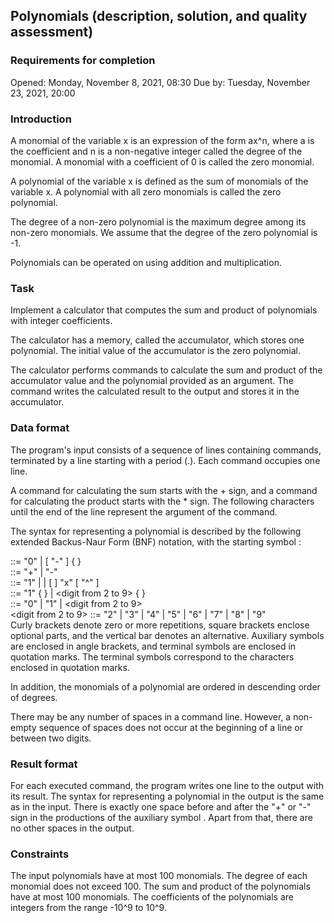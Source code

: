 ## Polynomials (description, solution, and quality assessment)

### Requirements for completion
Opened: Monday, November 8, 2021, 08:30
Due by: Tuesday, November 23, 2021, 20:00

### Introduction
A monomial of the variable x is an expression of the form ax^n, where a is the coefficient and n is a non-negative integer called the degree of the monomial. A monomial with a coefficient of 0 is called the zero monomial.

A polynomial of the variable x is defined as the sum of monomials of the variable x. A polynomial with all zero monomials is called the zero polynomial.

The degree of a non-zero polynomial is the maximum degree among its non-zero monomials. We assume that the degree of the zero polynomial is -1.

Polynomials can be operated on using addition and multiplication.

### Task
Implement a calculator that computes the sum and product of polynomials with integer coefficients.

The calculator has a memory, called the accumulator, which stores one polynomial. The initial value of the accumulator is the zero polynomial.

The calculator performs commands to calculate the sum and product of the accumulator value and the polynomial provided as an argument. The command writes the calculated result to the output and stores it in the accumulator.

### Data format
The program's input consists of a sequence of lines containing commands, terminated by a line starting with a period (.). Each command occupies one line.

A command for calculating the sum starts with the + sign, and a command for calculating the product starts with the * sign. The following characters until the end of the line represent the argument of the command.

The syntax for representing a polynomial is described by the following extended Backus-Naur Form (BNF) notation, with the starting symbol <polynomial>:

<polynomial> ::= "0" | [ "-" ] <monomial> { <operation> <monomial> }  
<operation> ::= "+" | "-"  
<monomial> ::= "1" | <many> | [ <many> ] "x" [ "^" <many> ]  
<many> ::= "1" <digit> { <digit> } | <digit from 2 to 9> { <digit> }  
<digit> ::= "0" | "1" | <digit from 2 to 9>  
<digit from 2 to 9> ::= "2" | "3" | "4" | "5" | "6" | "7" | "8" | "9"  
Curly brackets denote zero or more repetitions, square brackets enclose optional parts, and the vertical bar denotes an alternative. Auxiliary symbols are enclosed in angle brackets, and terminal symbols are enclosed in quotation marks. The terminal symbols correspond to the characters enclosed in quotation marks.

In addition, the monomials of a polynomial are ordered in descending order of degrees.

There may be any number of spaces in a command line. However, a non-empty sequence of spaces does not occur at the beginning of a line or between two digits.

### Result format
For each executed command, the program writes one line to the output with its result. The syntax for representing a polynomial in the output is the same as in the input. There is exactly one space before and after the "+" or "-" sign in the productions of the auxiliary symbol <operation>. Apart from that, there are no other spaces in the output.

### Constraints
The input polynomials have at most 100 monomials.
The degree of each monomial does not exceed 100.
The sum and product of the polynomials have at most 100 monomials.
The coefficients of the polynomials are integers from the range -10^9 to 10^9.
